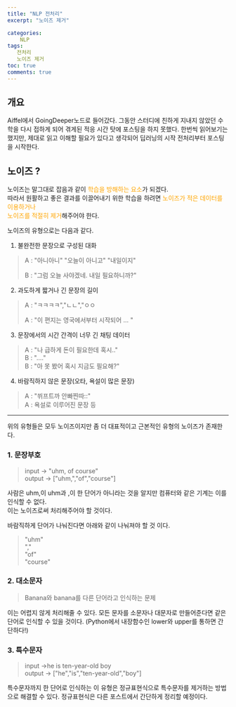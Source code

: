 ```yaml
---
title: "NLP 전처리"
excerpt: "노이즈 제거"

categories:
    NLP
tags:
   전처리
   노이즈 제거
toc: true
comments: true
---
```

## 개요  
Aiffel에서 GoingDeeper노드로 들어갔다. 그동안 스터디에 친하게 지내지 않았던 수학을 다시 접하게 되어 겪게된 적응 시간 탓에 포스팅을 하지 못했다. 한번씩 읽어보기는 했지만, 제대로 읽고 이해할 필요가 있다고 생각되어 딥러닝의 시작 전처리부터 포스팅을 시작한다.  

## 노이즈 ?  
노이즈는 말그대로 잡음과 같이 <span style = " color : orange">학습을 방해하는 요소</span>가 되겠다.  
따라서 원활하고 좋은 결과를 이끌어내기 위한 학습을 하려면 <span style = " color : orange">노이즈가 적은 데이터를 이용하거나  
 노이즈를 적절히 제거</span>해주어야 한다.  
  
노이즈의 유형으로는 다음과 같다.  

1. 불완전한 문장으로 구성된 대화  
> A : "아니아니" "오늘이 아니고" "내일이지"  
> 
>B : "그럼 오늘 사야겠네. 내일 필요하니까?"
  
2. 과도하게 짧거나 긴 문장의 길이  
> A : "ㅋㅋㅋㅋ","ㄴㄴ","ㅇㅇ
>
> A : "이 편지는 영국에서부터 시작되어 ... "
  
3. 문장에서의 시간 간격이 너무 긴 채팅 데이터  
> A : "나 급하게 돈이 필요한데 혹시.."  
> B : "...."  
> B : "아 못 봤어 혹시 지금도 필요해?"  

4. 바람직하지 않은 문장(오타, 욕설이 많은 문장)  
> A : "쒸프트까 안빠찐따::"  
> A : 욕설로 이루어진 문장 등  

------------------------  

위의 유형들은 모두 노이즈이지만 좀 더 대표적이고 근본적인 유형의 노이즈가 존재한다.  


### 1. 문장부호  
> input -> "uhm, of course"  
> output -> ["uhm,","of","course"]

사람은 uhm,이 uhm과 ,이 한 단어가 아니라는 것을 알지만 컴퓨터와 같은 기계는 이를 인식할 수 없다.  
이는 노이즈로써 처리해주어야 할 것이다.  

바람직하게 단어가 나눠진다면 아래와 같이 나눠져야 할 것 이다.  

>"uhm"  
>","  
>"of"  
>"course"  

### 2. 대소문자  
> Banana와 banana를 다른 단어라고 인식하는 문제  

이는 어렵지 않게 처리해줄 수 있다. 모든 문자를 소문자나 대문자로 만들어준다면 같은 단어로 인식할 수 있을 것이다. (Python에서 내장함수인 lower와 upper를 통하면 간단하다!)  
  
### 3. 특수문자  
>input ->he is ten-year-old boy  
>output -> ["he","is","ten-year-old","boy"]  

특수문자까지 한 단어로 인식하는 이 유형은 정규표현식으로 특수문자를 제거하는 방법으로 해결할 수 있다. 정규표현식은 다른 포스트에서 간단하게 정리할 예정이다.  


